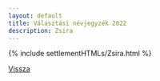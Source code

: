 ```yaml
---
layout: default
title: Választási névjegyzék 2022
description: Zsira
---
```


{% include settlementHTMLs/Zsira.html %}

[Vissza](../)